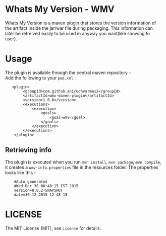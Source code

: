 # Whats My Version - WMV
Whats My Version is a maven plugin that stores the version information of the artifact inside the jar/war file during packaging. This information can later be retreived easily to be used in anyway you want(like showing to user).

# Usage
The plugin is available through the central maven repository -  
Add the following to your `pom.xml` :
```
   <plugin>
		<groupId>com.github.anirudhvarma12</groupId>
    	<artifactId>wmv-maven-plugin</artifactId>
    	<version>1.0.0</version>
    	<executions>
    		<execution>
    			<goals>
    				<goal>wmv</goal>
			    </goals>
    		</execution>
    	</executions>
    </plugin>
 ```
 
## Retrieving info
The plugin is executed when you run `mvn install`, `mvn package`, `mvn compile`, it creates a `wmv-info.properties` file in the resources folder.
The properties looks like this - 
```
	#Auto generated
	#Wed Dec 30 00:48:15 IST 2015
	version=0.0.2-SNAPSHOT
	date=30-12-2015 12-48-15
```

# LICENSE
The MIT License (MIT), see `License` for details.
